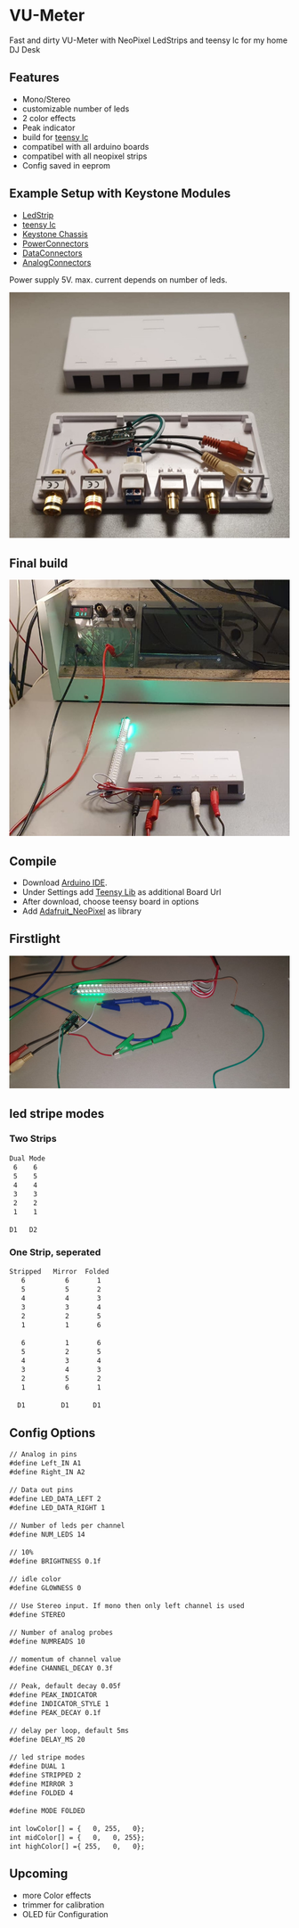 # VU-Meter
Fast and dirty VU-Meter with NeoPixel LedStrips and teensy lc for my home DJ Desk


## Features
* Mono/Stereo
* customizable number of leds
* 2 color effects
* Peak indicator
* build for [teensy lc](https://www.pjrc.com/teensy/teensyLC.html)
* compatibel with all arduino boards
* compatibel with all neopixel strips
* Config saved in eeprom


## Example Setup with Keystone Modules
* [LedStrip](https://www.adafruit.com/product/1507)
* [teensy lc](https://www.pjrc.com/teensy/teensyLC.html)
* [Keystone Chassis](https://www.reichelt.de/index.html?ACTION=446&LA=3&nbc=1&q=delock%2086227)
* [PowerConnectors](https://www.reichelt.de/index.html?ACTION=446&LA=446&nbc=1&q=delock%2086303%20)
* [DataConnectors](https://www.reichelt.de/index.html?ACTION=446&LA=446&nbc=1&q=delock%2086323)
* [AnalogConnectors](https://www.reichelt.de/index.html?ACTION=446&LA=446&nbc=1&q=goobay%2079669%20)

Power supply 5V. max. current depends on number of leds.


![Final](/images/keystone_setup.jpeg)

## Final build
![Final](/images/complete.jpeg)



## Compile
* Download [Arduino IDE](https://www.arduino.cc/en/software).
* Under Settings add [Teensy Lib](https://www.pjrc.com/teensy/package_teensy_index.json) as additional Board Url
* After download, choose teensy board in options
* Add [Adafruit_NeoPixel](https://github.com/adafruit/Adafruit_NeoPixel) as library

## Firstlight
![Final](/images/firstlight.jpeg)

## led stripe modes
### Two Strips
```
Dual Mode
 6    6
 5    5
 4    4
 3    3
 2    2
 1    1
 
D1   D2
```
### One Strip, seperated
```
Stripped   Mirror  Folded
   6          6       1
   5          5       2
   4          4       3
   3          3       4
   2          2       5
   1          1       6

   6          1       6
   5          2       5
   4          3       4
   3          4       3
   2          5       2
   1          6       1

  D1         D1      D1
```

## Config Options
```
// Analog in pins
#define Left_IN A1
#define Right_IN A2

// Data out pins
#define LED_DATA_LEFT 2
#define LED_DATA_RIGHT 1

// Number of leds per channel
#define NUM_LEDS 14

// 10%
#define BRIGHTNESS 0.1f

// idle color
#define GLOWNESS 0

// Use Stereo input. If mono then only left channel is used
#define STEREO

// Number of analog probes
#define NUMREADS 10

// momentum of channel value
#define CHANNEL_DECAY 0.3f

// Peak, default decay 0.05f
#define PEAK_INDICATOR
#define INDICATOR_STYLE 1
#define PEAK_DECAY 0.1f

// delay per loop, default 5ms
#define DELAY_MS 20

// led stripe modes
#define DUAL 1
#define STRIPPED 2
#define MIRROR 3
#define FOLDED 4

#define MODE FOLDED

int lowColor[] = {   0, 255,   0};
int midColor[] = {   0,   0, 255};
int highColor[] ={ 255,   0,   0};
```

## Upcoming
* more Color effects
* trimmer for calibration
* OLED für Configuration

